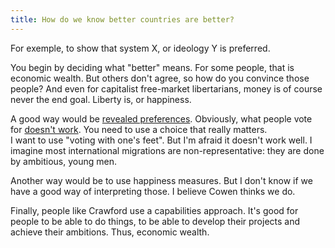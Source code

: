 ```yaml
---
title: How do we know better countries are better?
---
```


For exemple, to show that system X, or ideology Y is preferred.


You begin by deciding what "better" means. For some people, that is economic wealth. But others don't agree, so how do you convince those people? And even for capitalist free-market libertarians, money is of course never the end goal. Liberty is, or happiness.


A good way would be [revealed preferences](https://en.wikipedia.org/wiki/Revealed_preference). Obviously, what people vote for [doesn't work](https://en.wikipedia.org/wiki/The_Myth_of_the_Rational_Voter). You need to use a choice that really matters.  
I want to use "voting with one's feet". But I'm afraid it doesn't work well. I imagine most international migrations are non-representative: they are done by ambitious, young men. 

Another way would be to use happiness measures. But I don't know if we have a good way of interpreting those. I believe Cowen thinks we do.

Finally, people like Crawford use a capabilities approach. It's good for people to be able to do things, to be able to develop their projects and achieve their ambitions. Thus, economic wealth.